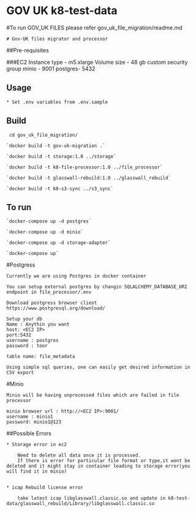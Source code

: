 # GOV UK k8-test-data

#To run GOV_UK FILES please refer gov_uk_file_migration/readme.md

    # Gov-UK files migrator and processor

##Pre-requisites

###EC2
    Instance type - m5.xlarge
    Volume size - 48 gb
    custom security group
        minio - 9001
        postgres- 5432
        
        
## Usage

    * Set .env variables from .env.sample


## Build

     cd gov_uk_file_migration/

    `docker build -t gov-uk-migration .`
    
    `docker build -t storage:1.0 ../storage`
    
    `docker build -t k8-file-processor:1.0 ../file_processor`
    
    `docker build -t glasswall-rebuild:1.0 ../glasswall_rebuild`
    
    `docker build -t k8-s3-sync ../s3_sync`
   
## To run

    `docker-compose up -d postgres`
    
    `docker-compose up -d minio`
    
    `docker-compose up -d storage-adapter`
    
    `docker-compose up`
    
#Postgress
    
    Currently we are using Postgres in docker container

    You can setup external postgres by changin SQLALCHEMY_DATABASE_URI endpoint in file_processor/.env
    
    Download postgress browser client
    https://www.postgresql.org/download/
    
    Setup your db 
    Name : Anythin you want
    host: <EC2 IP>
    port:5432
    username : postgres
    password : toor
    
    table name: file_metadata
    
    Using simple sql queries, one can easily get desired information in CSV export
    
#Minio

    Minio will be having unprocessed files which are failed in file processor
    
    minio browser url : http://<EC2 IP>:9001/
    username : minio1
    password: minio1@123
    
##Possible Errors

    * Storage error in ec2
    
        Need to delete all data once it is processed.  
        If there is error for particular file format or type,it wont be deleted and it might stay in container leading to storage error(you will find it in minio)
        
   
    * icap Rebuild license error
    
        take latest icap libglasswall.classic.so and update in k8-test-data/glasswall_rebuild/Library/libglasswall.classic.so

        
    


